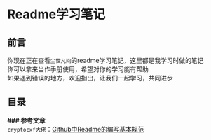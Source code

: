 # __Readme学习笔记__

## 前言
你现在正在查看``尘世凡间``的readme学习笔记，这里都是我学习时做的笔记  
你可以拿来当作手册使用，希望对你的学习能有帮助  
如果遇到错误的地方，欢迎指出，让我们一起学习，共同进步

## 目录


__### 参考文章__  
``cryptocxf大佬``：[Github中Readme的编写基本规范](https://blog.csdn.net/A33280000f/article/details/115836658 "点击跳转文章")